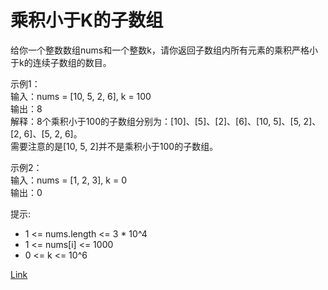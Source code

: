 <h1>乘积小于K的子数组</h1>

给你一个整数数组nums和一个整数k，请你返回子数组内所有元素的乘积严格小于k的连续子数组的数目。</br>

示例1：</br>
输入：nums = [10, 5, 2, 6], k = 100</br>
输出：8</br>
解释：8个乘积小于100的子数组分别为：[10]、[5]、[2]、[6]、[10, 5]、[5, 2]、[2, 6]、[5, 2, 6]。</br>
需要注意的是[10, 5, 2]并不是乘积小于100的子数组。</br>

示例2：</br>
输入：nums = [1, 2, 3], k = 0</br>
输出：0</br>

提示:
- 1 <= nums.length <= 3 * 10^4
- 1 <= nums[i] <= 1000
- 0 <= k <= 10^6

[Link](https://leetcode-cn.com/problems/subarray-product-less-than-k/)
